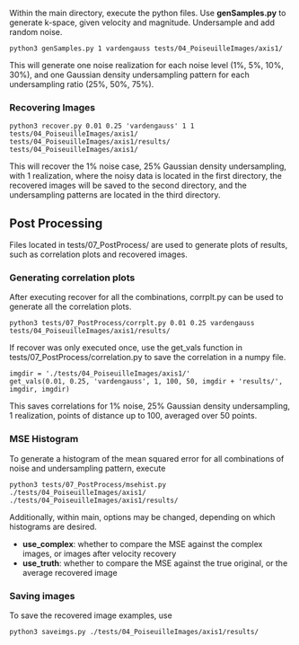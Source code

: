 Within the main directory, execute the python files. Use **genSamples.py** to generate k-space, given velocity and magnitude. Undersample and add random noise.

```
python3 genSamples.py 1 vardengauss tests/04_PoiseuilleImages/axis1/
```
This will generate one noise realization for each noise level (1%, 5%, 10%, 30%), and one Gaussian density undersampling pattern for each undersampling ratio (25%, 50%, 75%). 

### Recovering Images
``` 
python3 recover.py 0.01 0.25 'vardengauss' 1 1 tests/04_PoiseuilleImages/axis1/ tests/04_PoiseuilleImages/axis1/results/ tests/04_PoiseuilleImages/axis1/
```
This will recover the 1% noise case, 25% Gaussian density undersampling, with 1 realization, where the noisy data is located in the first directory, the recovered images will be saved to the second directory, and the undersampling patterns are located in the third directory.

## Post Processing
Files located in tests/07_PostProcess/ are used to generate plots of results, such as correlation plots and recovered images.

### Generating correlation plots

After executing recover for all the combinations, corrplt.py can be used to generate all the correlation plots.

```
python3 tests/07_PostProcess/corrplt.py 0.01 0.25 vardengauss tests/04_PoiseuilleImages/axis1/results/
```

If recover was only executed once, use the get_vals function in tests/07_PostProcess/correlation.py to save the correlation in a numpy file.

```
imgdir = './tests/04_PoiseuilleImages/axis1/'
get_vals(0.01, 0.25, 'vardengauss', 1, 100, 50, imgdir + 'results/', imgdir, imgdir) 
``` 
This saves correlations for 1% noise, 25% Gaussian density undersampling, 1 realization, points of distance up to 100, averaged over 50 points.

### MSE Histogram
To generate a histogram of the mean squared error for all combinations of noise and undersampling pattern, execute
```
python3 tests/07_PostProcess/msehist.py ./tests/04_PoiseuilleImages/axis1/ ./tests/04_PoiseuilleImages/axis1/results/
```
Additionally, within main, options may be changed, depending on which histograms are desired.

* **use_complex**: whether to compare the MSE against the complex images, or images after velocity recovery
* **use_truth**: whether to compare the MSE against the true original, or the average recovered image

### Saving images

To save the recovered image examples, use 
```
python3 saveimgs.py ./tests/04_PoiseuilleImages/axis1/results/
```

